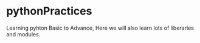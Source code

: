 # pythonPractices
Learning pyhton Basic to Advance, Here we will also learn lots of liberaries and modules.
